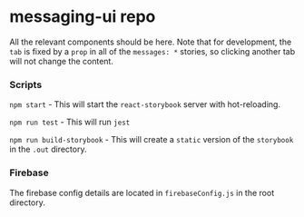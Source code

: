# messaging-ui repo

All the relevant components should be here.  Note that for development, the `tab` is fixed by a `prop` in all of the `messages: *` stories, so clicking another tab will not change the content.

### Scripts

`npm start` - This will start the `react-storybook` server with hot-reloading.

`npm run test` - This will run `jest`

`npm run build-storybook` - This will create a `static` version of the `storybook` in the `.out` directory.


### Firebase

The firebase config details are located in `firebaseConfig.js` in the root directory.


